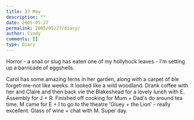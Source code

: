 ```yaml
---
title: 27 May
description: ""
date: 2005-05-27
permalink: 2005/05/27/diary/
author: Cindy
comments: []
type: Diary
---
```


Horror - a snail or slug has eaten one of my hollyhock leaves - I'm setting up a barricade of eggshells.

Carol has some amazing ferns in her garden, along with a carpet of ble forget-me-not like weeks. It looked like a wild woodland. Drank coffee with her and Claire and then back vie the Blakeshead for a lovely lunch with E. Assembly for J + R. Finished off cooking for Mum + Dad's do around tea time. M came for E + I to go to the theatre 'Gluey + the Lion' - really excellent. Glass of wine + chat with M. Super day.

